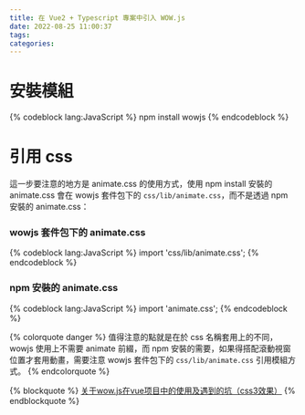 ```yaml
---
title: 在 Vue2 + Typescript 專案中引入 WOW.js
date: 2022-08-25 11:00:37
tags:
categories:
---
```


# 安裝模組
{% codeblock lang:JavaScript %}
npm install wowjs
{% endcodeblock %}

# 引用 css
這一步要注意的地方是 animate.css 的使用方式，使用 npm install 安裝的 animate.css 會在 wowjs 套件包下的 `css/lib/animate.css`，而不是透過 npm 安裝的 animate.css：

### wowjs 套件包下的 animate.css
{% codeblock lang:JavaScript %}
import 'css/lib/animate.css';
{% endcodeblock %}

### npm 安裝的 animate.css
{% codeblock lang:JavaScript %}
import 'animate.css';
{% endcodeblock %}

{% colorquote danger %}
值得注意的點就是在於 css 名稱套用上的不同，wowjs 使用上不需要 animate 前綴，而 npm 安裝的需要，如果得搭配滾動視窗位置才套用動畫，需要注意 wowjs 套件包下的 `css/lib/animate.css` 引用模組方式。
{% endcolorquote %}

{% blockquote %}
[关于wow.js在vue项目中的使用及遇到的坑（css3效果）](https://blog.csdn.net/qq_32963841/article/details/115690823)
{% endblockquote %}